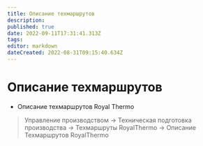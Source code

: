 ```yaml
---
title: Описание техмаршрутов
description: 
published: true
date: 2022-09-11T17:31:41.313Z
tags: 
editor: markdown
dateCreated: 2022-08-31T09:15:40.634Z
---
```


# Описание техмаршрутов

* Описание техмаршрутов Royal Thermo

>Управление производством → Техническая подготовка производства → Техмаршруты RoyalThermo → Описание Техмаршрутов RoyalThermo

